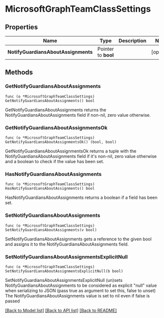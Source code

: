 # MicrosoftGraphTeamClassSettings

## Properties

Name | Type | Description | Notes
------------ | ------------- | ------------- | -------------
**NotifyGuardiansAboutAssignments** | Pointer to **bool** |  | [optional] 

## Methods

### GetNotifyGuardiansAboutAssignments

`func (o *MicrosoftGraphTeamClassSettings) GetNotifyGuardiansAboutAssignments() bool`

GetNotifyGuardiansAboutAssignments returns the NotifyGuardiansAboutAssignments field if non-nil, zero value otherwise.

### GetNotifyGuardiansAboutAssignmentsOk

`func (o *MicrosoftGraphTeamClassSettings) GetNotifyGuardiansAboutAssignmentsOk() (bool, bool)`

GetNotifyGuardiansAboutAssignmentsOk returns a tuple with the NotifyGuardiansAboutAssignments field if it's non-nil, zero value otherwise
and a boolean to check if the value has been set.

### HasNotifyGuardiansAboutAssignments

`func (o *MicrosoftGraphTeamClassSettings) HasNotifyGuardiansAboutAssignments() bool`

HasNotifyGuardiansAboutAssignments returns a boolean if a field has been set.

### SetNotifyGuardiansAboutAssignments

`func (o *MicrosoftGraphTeamClassSettings) SetNotifyGuardiansAboutAssignments(v bool)`

SetNotifyGuardiansAboutAssignments gets a reference to the given bool and assigns it to the NotifyGuardiansAboutAssignments field.

### SetNotifyGuardiansAboutAssignmentsExplicitNull

`func (o *MicrosoftGraphTeamClassSettings) SetNotifyGuardiansAboutAssignmentsExplicitNull(b bool)`

SetNotifyGuardiansAboutAssignmentsExplicitNull (un)sets NotifyGuardiansAboutAssignments to be considered as explicit "null" value
when serializing to JSON (pass true as argument to set this, false to unset)
The NotifyGuardiansAboutAssignments value is set to nil even if false is passed

[[Back to Model list]](../README.md#documentation-for-models) [[Back to API list]](../README.md#documentation-for-api-endpoints) [[Back to README]](../README.md)


